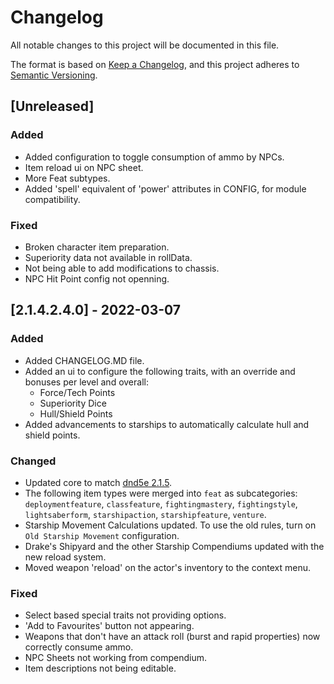 # Changelog

All notable changes to this project will be documented in this file.

The format is based on [Keep a Changelog](https://keepachangelog.com/en/1.0.0/), and this project adheres to [Semantic Versioning](https://semver.org/spec/v2.0.0.html).

## [Unreleased]

### Added

- Added configuration to toggle consumption of ammo by NPCs.
- Item reload ui on NPC sheet.
- More Feat subtypes.
- Added 'spell' equivalent of 'power' attributes in CONFIG, for module compatibility.

### Fixed

- Broken character item preparation.
- Superiority data not available in rollData.
- Not being able to add modifications to chassis.
- NPC Hit Point config not openning.

## [2.1.4.2.4.0] - 2022-03-07

### Added

- Added CHANGELOG.MD file.
- Added an ui to configure the following traits, with an override and bonuses per level and overall:
  - Force/Tech Points
  - Superiority Dice
  - Hull/Shield Points
- Added advancements to starships to automatically calculate hull and shield points.

### Changed

- Updated core to match [dnd5e 2.1.5](https://github.com/foundryvtt/dnd5e/releases/tag/release-2.1.5).
- The following item types were merged into `feat` as subcategories: `deploymentfeature`, `classfeature`, `fightingmastery`, `fightingstyle`, `lightsaberform`, `starshipaction`, `starshipfeature`, `venture`.
- Starship Movement Calculations updated. To use the old rules, turn on `Old Starship Movement` configuration.
- Drake's Shipyard and the other Starship Compendiums updated with the new reload system.
- Moved weapon 'reload' on the actor's inventory to the context menu.

### Fixed

- Select based special traits not providing options.
- 'Add to Favourites' button not appearing.
- Weapons that don't have an attack roll (burst and rapid properties) now correctly consume ammo.
- NPC Sheets not working from compendium.
- Item descriptions not being editable.
